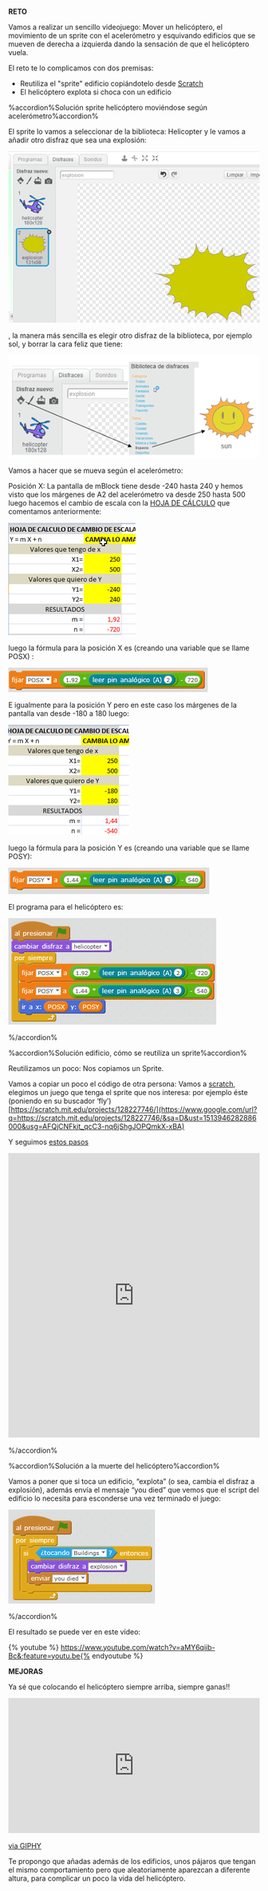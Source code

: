 **RETO**

Vamos a realizar un sencillo videojuego: Mover un helicóptero, el movimiento de un sprite con el acelerómetro y esquivando edificios que se mueven de derecha a izquierda dando la sensación de que el helicóptero vuela.

El reto te lo complicamos con dos premisas:
* Reutiliza el "sprite" edificio copiándotelo desde [Scratch](https://scratch.mit.edu/)
* El helicóptero explota si choca con un edificio

%accordion%Solución sprite helicóptero moviéndose según acelerómetro%accordion%

El sprite lo vamos a seleccionar de la biblioteca: Helicopter y le vamos a añadir otro disfraz que sea una explosión:

![](/images/image82.png)

, la manera más sencilla es elegir otro disfraz de la biblioteca, por ejemplo sol, y borrar la cara feliz que tiene:

![](/images/image6.png)

Vamos a hacer que se mueva según el acelerómetro:

Posición X: La pantalla de mBlock tiene desde -240 hasta 240 y hemos visto que los márgenes de A2 del acelerómetro va desde 250 hasta 500 luego hacemos el cambio de escala con la [HOJA DE CÁLCULO](https://www.google.com/url?q=https://docs.google.com/spreadsheets/d/e/2PACX-1vTyASTvUIs_xsZ8c4RZOJ1sEstk4Cc6d--_Drne_U0o1_CXhgzxQkvZ4ZNYGLdKa2lrhLHDKmAwsKnK/pub?output%3Dxlsx&sa=D&ust=1513946282885000&usg=AFQjCNFTLi5pX_fG-4CrveOTHPAb6tW1Ew) que comentamos anteriormente:

![](/images/image22.png)

luego la fórmula para la posición X es (creando una variable que se llame POSX) :

![](/images/image24.png)

E igualmente para la posición Y pero en este caso los márgenes de la pantalla van desde -180 a 180 luego:

![](/images/image7.png)

luego la fórmula para la posición Y es (creando una variable que se llame POSY):

![](/images/image42.png)

El programa para el helicóptero es:

![](/images/image65.png)

%/accordion%

%accordion%Solución edificio, cómo se reutiliza un sprite%accordion%

Reutilizamos un poco: Nos copiamos un Sprite.

Vamos a copiar un poco el código de otra persona: Vamos a [scratch](https://www.google.com/url?q=https://scratch.mit.edu/&sa=D&ust=1513946282886000&usg=AFQjCNGamoaBekRsl8WkE6nz4l6rBODONg), elegimos un juego que tenga el sprite que nos interesa: por ejemplo éste (poniendo en su buscador ‘fly’) [https://scratch.mit.edu/projects/128227746/](https://www.google.com/url?q=https://scratch.mit.edu/projects/128227746/&sa=D&ust=1513946282886000&usg=AFQjCNFkit_qcC3-nq6jShgJOPQmkX-xBA)

Y seguimos [estos pasos](https://www.google.com/url?q=https://docs.google.com/presentation/d/e/2PACX-1vQU1KCgFxkeWMPgMhi9AhXU6MXlHNc5nO9yrjd2qIOzcNMpWsW_zDiunPCmH-kRl8D3T3iFTKXysuPl/pub?start%3Dfalse%26loop%3Dfalse%26delayms%3D3000&sa=D&ust=1513946282887000&usg=AFQjCNERdSe7qnTWaGeNPvtdGL3Vz8aSGg)

<iframe src="https://docs.google.com/presentation/d/e/2PACX-1vQU1KCgFxkeWMPgMhi9AhXU6MXlHNc5nO9yrjd2qIOzcNMpWsW_zDiunPCmH-kRl8D3T3iFTKXysuPl/embed?start=false&;loop=false&;delayms=3000" frameborder="0" width="100%" height="569" allowfullscreen="true" mozallowfullscreen="true" webkitallowfullscreen="true"></iframe>

%/accordion%

%accordion%Solución a la muerte del helicóptero%accordion%


Vamos a poner que si toca un edificio, “explota” (o sea, cambia el disfraz a explosión), además envía el mensaje “you died” que vemos que el script del edificio lo necesita para esconderse una vez terminado el juego:

![](/images/image25.png)

%/accordion%

El resultado se puede ver en este vídeo:

{% youtube %} https://www.youtube.com/watch?v=aMY6qiib-Bc&;feature=youtu.be{% endyoutube %} 


**MEJORAS**

Ya sé que colocando el helicóptero siempre arriba, siempre ganas!!

<iframe src="https://giphy.com/embed/f79OYWh5uwIfK" width="100%" height="270" frameBorder="0" class="giphy-embed" allowFullScreen></iframe><p><a href="https://giphy.com/gifs/cbs-f79OYWh5uwIfK">via GIPHY</a></p>

Te propongo que añadas además de los edificios, unos pájaros que tengan el mismo comportamiento pero que aleatoriamente aparezcan a diferente altura, para complicar un poco la vida del helicóptero.

